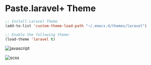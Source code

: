 # Paste.laravel+ Theme

``` lisp
;; Install Laravel Theme
(add-to-list 'custom-theme-load-path "~/.emacs.d/themes/laravel")

;; Enable the following theme:
(load-theme 'laravel t)
```

![javascript](https://raw.github.com/nhunzaker/emacs-laravel-plus-theme/master/screenshots/javascript.png)

![scss](https://raw.github.com/nhunzaker/emacs-laravel-plus-theme/master/screenshots/scss.png)
